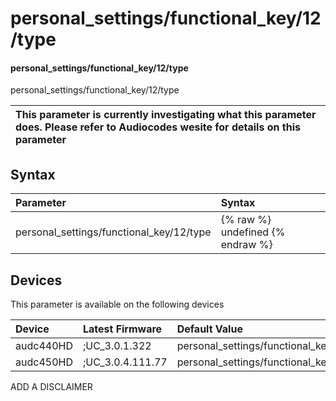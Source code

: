 ﻿---
description: personal_settings/functional_key/12/type
search: false
---

# personal_settings/functional_key/12/type

#### personal_settings/functional_key/12/type

personal_settings/functional_key/12/type


| This parameter is currently investigating what this parameter does. Please refer to Audiocodes wesite for details on this parameter | 
| :--- |

## Syntax
| Parameter | Syntax |
| :--- | :--- |
|personal_settings/functional_key/12/type | {% raw %} undefined {% endraw %}|

## Devices
This parameter is available on the following devices

| Device | Latest Firmware | Default Value |
|:---|:---|:---|
| audc440HD | ;UC_3.0.1.322 | personal_settings/functional_key/12/type=SIP_ACCOUNT 
| audc450HD | ;UC_3.0.4.111.77 | personal_settings/functional_key/12/type=EMPTY 

ADD A DISCLAIMER
